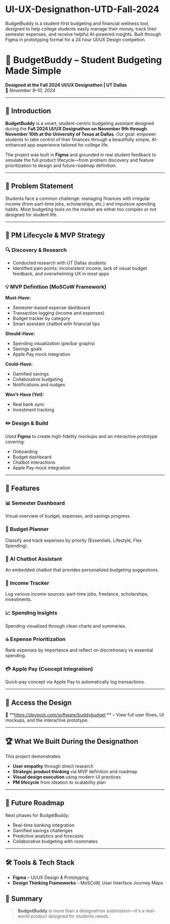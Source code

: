 # UI-UX-Designathon-UTD-Fall-2024
BudgetBuddy is a student-first budgeting and financial wellness tool, designed to help college students easily manage their money, track their semester expenses, and receive helpful AI-powered insights. Built through Figma in prototyping format for a 24 hour UI/UX Design competion.


# 💸 BudgetBuddy – Student Budgeting Made Simple  
**Designed at the Fall 2024 UI/UX Designathon | UT Dallas**  
📅 *November 9–10, 2024*

---

## 🧠 Introduction  
**BudgetBuddy** is a smart, student-centric budgeting assistant designed during the **Fall 2024 UI/UX Designathon on November 9th through November 10th at the University of Texas at Dallas**. Our goal: empower students to take control of their finances through a beautifully simple, AI-enhanced app experience tailored for college life.

The project was built in **Figma** and grounded in real student feedback to simulate the full product lifecycle—from problem discovery and feature prioritization to design and future roadmap definition.

---

## 🎯 Problem Statement  
Students face a common challenge: managing finances with irregular income (from part-time jobs, scholarships, etc.) and impulsive spending habits. Most budgeting tools on the market are either too complex or not designed for student life.

---

## 🔁 PM Lifecycle & MVP Strategy  

### 🔍 Discovery & Research  
- Conducted research with UT Dallas students  
- Identified pain points: inconsistent income, lack of visual budget feedback, and overwhelming UX in most apps  

### 💡 MVP Definition (MoSCoW Framework)

**Must-Have:**  
- Semester-based expense dashboard  
- Transaction logging (income and expenses)  
- Budget tracker by category  
- Smart assistant chatbot with financial tips  

**Should-Have:**  
- Spending visualization (pie/bar graphs)  
- Savings goals  
- Apple Pay mock integration  

**Could-Have:**  
- Gamified savings  
- Collaborative budgeting  
- Notifications and nudges  

**Won’t-Have (Yet):**  
- Real bank sync  
- Investment tracking  

### ✏️ Design & Build  
Used **Figma** to create high-fidelity mockups and an interactive prototype covering:
- Onboarding  
- Budget dashboard  
- Chatbot interactions  
- Apple Pay mock integration

---
## 🚀 Features  

### 📊 Semester Dashboard  
Visual overview of budget, expenses, and savings progress.

### 🧮 Budget Planner  
Classify and track expenses by priority (Essentials, Lifestyle, Flex Spending).

### 💬 AI Chatbot Assistant  
An embedded chatbot that provides personalized budgeting suggestions.

### 🏦 Income Tracker  
Log various income sources: part-time jobs, freelance, scholarships, investments.

### 📈 Spending Insights  
Spending visualized through clean charts and summaries.

### 🔝 Expense Prioritization  
Rank expenses by importance and reflect on discretionary vs essential spending.

### 💳 Apple Pay (Concept Integration)  
Quick-pay concept via Apple Pay to automatically log transactions.

---

## 🎨 Access the Design  
🔗 **https://devpost.com/software/buddybudget ** – View full user flows, UI mockups, and the interactive prototype.

---

## 🏆 What We Built During the Designathon  
This project demonstrates:
- **User empathy** through direct research  
- **Strategic product thinking** via MVP definition and roadmap  
- **Visual design execution** using modern UI practices  
- **PM lifecycle** from ideation to scalability plan  

---

## 🔭 Future Roadmap  
Next phases for BudgetBuddy:
- Real-time banking integration  
- Gamified savings challenges  
- Predictive analytics and forecasts  
- Collaborative budgeting with roommates

---

## 🛠️ Tools & Tech Stack  
- **Figma** – UI/UX Design & Prototyping  
- **Design Thinking Frameworks** – MoSCoW, User Interface Journey Maps  


## 📌 Summary  
> **BudgetBuddy** is more than a designathon submission—it's a real-world product designed for students needs. 


